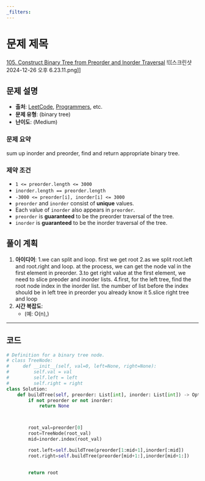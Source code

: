 ```yaml
---
_filters:
---
```


# 문제 제목
[105. Construct Binary Tree from Preorder and Inorder Traversal](https://leetcode.com/problems/construct-binary-tree-from-preorder-and-inorder-traversal/)
![[스크린샷 2024-12-26 오후 6.23.11.png]]


## 문제 설명
- **출처**: [LeetCode](https://leetcode.com), [Programmers](https://programmers.co.kr), etc.
- **문제 유형**: (binary tree)
- **난이도**: (Medium)


### 문제 요약
sum up inorder and preorder, find and return appropriate binary tree.


### 제약 조건
- `1 <= preorder.length <= 3000`
- `inorder.length == preorder.length`
- `-3000 <= preorder[i], inorder[i] <= 3000`
- `preorder` and `inorder` consist of **unique** values.
- Each value of `inorder` also appears in `preorder`.
- `preorder` is **guaranteed** to be the preorder traversal of the tree.
- `inorder` is **guaranteed** to be the inorder traversal of the tree.

## 풀이 계획
1. **아이디어**: 
	1.we can split and loop. first we get root
		2.as we split root.left and root.right and loop. at the process, we can get the node val in the first element in preorder.
	3.to get right value at the first element, we need to slice preoder and inorder lists.
	4.first, for the left tree, find the root node index in the inorder list. the number of list before the index should be in left tree in preorder you already know it
	5.slice right tree and loop 
1. **시간 복잡도**:
   - (예: O(n),)

---

## 코드
```python
# Definition for a binary tree node.
# class TreeNode:
#     def __init__(self, val=0, left=None, right=None):
#         self.val = val
#         self.left = left
#         self.right = right
class Solution:
    def buildTree(self, preorder: List[int], inorder: List[int]) -> Optional[TreeNode]:
        if not preorder or not inorder:
            return None 



        root_val=preorder[0]
        root=TreeNode(root_val)
        mid=inorder.index(root_val)

        root.left=self.buildTree(preorder[1:mid+1],inorder[:mid])
        root.right=self.buildTree(preorder[mid+1:],inorder[mid+1:])
        
        
        return root
